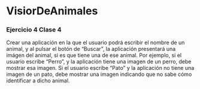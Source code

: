 # VisiorDeAnimales

### Ejercicio 4 Clase 4

Crear una aplicación en la que el usuario podrá escribir el nombre de un animal, y al pulsar el botón de “Buscar”, la aplicación
presentará una imágen del animal, si es que tiene una de ese animal. Por ejemplo, si el
usuario escribe “Perro”, y la aplicación tiene una imagen de un perro, debe mostrar esa
imagen. Si el usuario escribe “Pato” y la aplicación no tiene una imagen de un pato, debe
mostrar una imagen indicando que no sabe cómo identificar a dicho animal.

